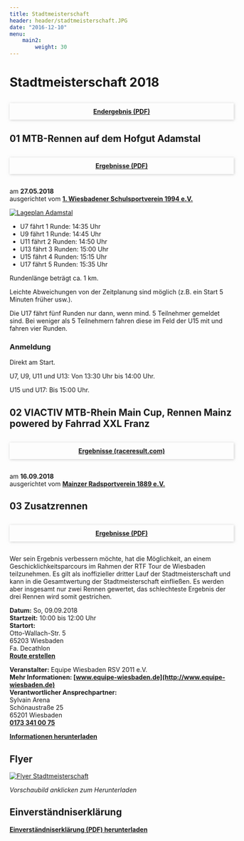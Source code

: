 ```yaml
---
title: Stadtmeisterschaft
header: header/stadtmeisterschaft.JPG
date: "2016-12-10"
menu: 
    main2:
        weight: 30
---
```


# Stadtmeisterschaft 2018

<div style="box-shadow: 1px 1px 6px 0px rgba(173, 173, 173, 0.6); text-align: center; margin: 30px 0;">
	<b><a style="display: block; padding: 10px;" href="stadtmeisterschaft/SM-2018-Endergebnis.pdf">Endergebnis (PDF)</a></b>
</div>

## 01 MTB-Rennen auf dem Hofgut Adamstal

<div style="box-shadow: 1px 1px 6px 0px rgba(173, 173, 173, 0.6); text-align: center; margin: 30px 0;">
	<b><a style="display: block; padding: 10px;" href="stadtmeisterschaft/SM-2018-1.Lauf.pdf">Ergebnisse (PDF)</a></b>
</div>

am **27.05.2018**  
ausgerichtet vom **[1. Wiesbadener Schulsportverein 1994 e.V.](https://www.schulsportverein.de)**

[![Lageplan Adamstal](stadtmeisterschaft/lageplan-adamstal.jpg)](stadtmeisterschaft/lageplan-adamstal.jpg)

* U7 fährt 1 Runde: 14:35 Uhr
* U9 fährt 1 Runde: 14:45 Uhr
* U11 fährt 2 Runden: 14:50 Uhr
* U13 fährt 3 Runden: 15:00 Uhr
* U15 fährt 4 Runden: 15:15 Uhr
* U17 fährt 5 Runden: 15:35 Uhr

Rundenlänge beträgt ca. 1 km.

Leichte Abweichungen von der Zeitplanung sind möglich (z.B. ein Start 5 Minuten früher usw.).

Die U17 fährt fünf Runden nur dann, wenn mind. 5 Teilnehmer gemeldet sind.
Bei weniger als 5 Teilnehmern fahren diese im Feld der U15 mit und fahren vier Runden.

### Anmeldung

Direkt am Start.

U7, U9, U11 und U13: Von 13:30 Uhr bis 14:00 Uhr.

U15 und U17: Bis 15:00 Uhr.

## 02 VIACTIV MTB-Rhein Main Cup, Rennen Mainz powered by Fahrrad XXL Franz

<div style="box-shadow: 1px 1px 6px 0px rgba(173, 173, 173, 0.6); text-align: center; margin: 30px 0;">
	<b><a style="display: block; padding: 10px;" href="https://my1.raceresult.com/105644/results?lang=de#0_A27989">Ergebnisse (raceresult.com)</a></b>
</div>

am **16.09.2018**  
ausgerichtet vom **[Mainzer Radsportverein 1889 e.V.](https://www.mrsv.de/)**

## 03 Zusatzrennen

<div style="box-shadow: 1px 1px 6px 0px rgba(173, 173, 173, 0.6); text-align: center; margin: 30px 0;">
	<b><a style="display: block; padding: 10px;" href="stadtmeisterschaft/SM-2018-Geschicklichkeitsfahren.pdf">Ergebnisse (PDF)</a></b>
</div>

Wer sein Ergebnis verbessern möchte, hat die Möglichkeit, an einem Geschicklichkeitsparcours im Rahmen der RTF Tour de Wiesbaden teilzunehmen. Es gilt als inoffizieller dritter Lauf der Stadtmeisterschaft und kann in die Gesamtwertung der Stadtmeisterschaft einfließen.
Es werden aber insgesamt nur zwei Rennen gewertet, das schlechteste Ergebnis der drei Rennen wird somit gestrichen.


**Datum:** So, 09.09.2018  
**Startzeit:** 10:00 bis 12:00 Uhr  
**Startort:**   
Otto-Wallach-Str. 5  
65203 Wiesbaden  
Fa. Decathlon  
**[Route erstellen](https://maps.google.de/?daddr=Otto-Wallach-Str.+5%2C+Wiesbaden)**  

**Veranstalter:** Equipe Wiesbaden RSV 2011 e.V.   
**Mehr Informationen: [www.equipe-wiesbaden.de](http://www.equipe-wiesbaden.de)**  
**Verantwortlicher Ansprechpartner:**  
Sylvain Arena  
Schönaustraße 25  
65201 Wiesbaden  
**[0173 341 00 75](tel:+491733410075)**  

**[Informationen herunterladen](stadtmeisterschaft/Zusatzrennen-der-Stadtmeisterschaften-2018.pdf)**


## Flyer

[![Flyer Stadtmeisterschaft](stadtmeisterschaft/flyer_640.png)](stadtmeisterschaft/Stadtmeisterschaft-Flyer.pdf)

*Vorschaubild anklicken zum Herunterladen*

## Einverständniserklärung

**[Einverständniserklärung (PDF) herunterladen](stadtmeisterschaft/SM-Einverstaendniserklaerung-ab-2018.pdf)**
